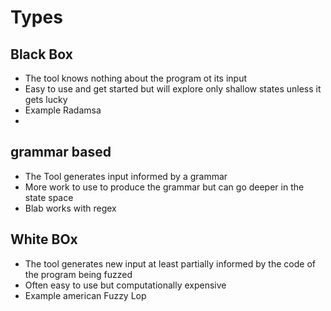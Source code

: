 # Types
## Black Box
- The tool knows nothing about the program ot its input 
- Easy to use and get started but will explore only shallow states unless it gets lucky
- Example Radamsa
-   
## grammar based
- The Tool generates input informed by a grammar
- More work to use to produce the grammar but can go deeper in the state space
- Blab works with regex
  
## White BOx
- The tool generates new input at least partially informed by the code of the program being fuzzed
- Often easy to use but computationally expensive
- Example american Fuzzy Lop

